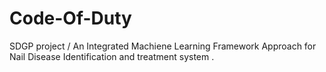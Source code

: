 # Code-Of-Duty
SDGP project / An Integrated Machiene Learning Framework Approach for Nail Disease Identification and treatment system .

